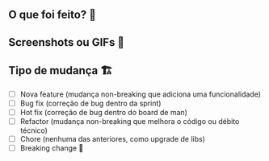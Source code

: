 ## O que foi feito? 📝

<!-- explicação do que foi feito -->

## Screenshots ou GIFs 📸

<!-- dica: use o KAP ou tire um print com cmd + shift + 5 -->

## Tipo de mudança 🏗

- [ ] Nova feature (mudança non-breaking que adiciona uma funcionalidade)
- [ ] Bug fix (correção de bug dentro da sprint)
- [ ] Hot fix (correção de bug dentro do board de man)
- [ ] Refactor (mudança non-breaking que melhora o código ou débito técnico)
- [ ] Chore (nenhuma das anteriores, como upgrade de libs)
- [ ] Breaking change 🚨